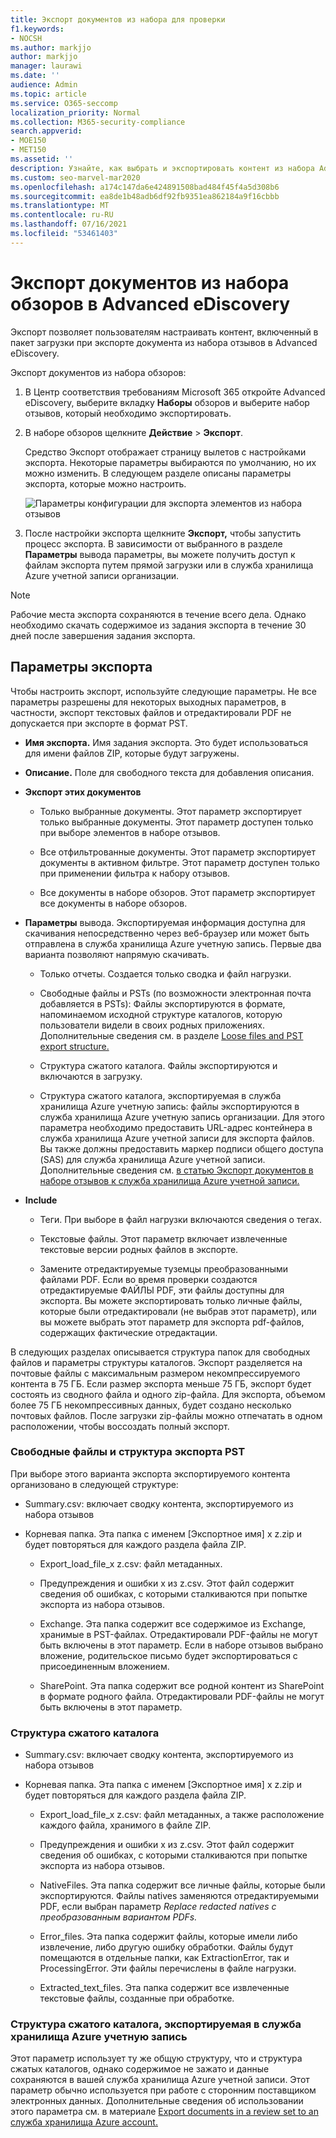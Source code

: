 ```yaml
---
title: Экспорт документов из набора для проверки
f1.keywords:
- NOCSH
ms.author: markjjo
author: markjjo
manager: laurawi
ms.date: ''
audience: Admin
ms.topic: article
ms.service: O365-seccomp
localization_priority: Normal
ms.collection: M365-security-compliance
search.appverid:
- MOE150
- MET150
ms.assetid: ''
description: Узнайте, как выбрать и экспортировать контент из набора Advanced eDiscovery для презентаций или внешних обзоров.
ms.custom: seo-marvel-mar2020
ms.openlocfilehash: a174c147da6e424891508bad484f45f4a5d308b6
ms.sourcegitcommit: ea8de1b48adb6df92fb9351ea862184a9f16cbbb
ms.translationtype: MT
ms.contentlocale: ru-RU
ms.lasthandoff: 07/16/2021
ms.locfileid: "53461403"
---
```

# <a name="export-documents-from-a-review-set-in-advanced-ediscovery"></a>Экспорт документов из набора обзоров в Advanced eDiscovery

Экспорт позволяет пользователям настраивать контент, включенный в пакет загрузки при экспорте документа из набора отзывов в Advanced eDiscovery.

Экспорт документов из набора обзоров:

1. В Центр соответствия требованиям Microsoft 365 откройте Advanced eDiscovery, выберите вкладку **Наборы** обзоров и выберите набор отзывов, который необходимо экспортировать.

2. В наборе обзоров щелкните **Действие**  >  **Экспорт**.

   Средство Экспорт отображает страницу вылетов с настройками экспорта. Некоторые параметры выбираются по умолчанию, но их можно изменить. В следующем разделе описаны параметры экспорта, которые можно настроить.

   ![Параметры конфигурации для экспорта элементов из набора отзывов](../media/bcfc72c7-4a01-4697-9e16-2965b7f04fdb.png)

3. После настройки экспорта щелкните **Экспорт,** чтобы запустить процесс экспорта. В зависимости от выбранного в разделе **Параметры** вывода параметры, вы можете получить доступ к файлам экспорта путем прямой загрузки или в служба хранилища Azure учетной записи организации.

> [!NOTE]
> Рабочие места экспорта сохраняются в течение всего дела. Однако необходимо скачать содержимое из задания экспорта в течение 30 дней после завершения задания экспорта.

## <a name="export-options"></a>Параметры экспорта

Чтобы настроить экспорт, используйте следующие параметры. Не все параметры разрешены для некоторых выходных параметров, в частности, экспорт текстовых файлов и отредактировали PDF не допускается при экспорте в формат PST.

- **Имя экспорта.** Имя задания экспорта. Это будет использоваться для имени файлов ZIP, которые будут загружены.

- **Описание.** Поле для свободного текста для добавления описания.

- **Экспорт этих документов**

  - Только выбранные документы. Этот параметр экспортирует только выбранные документы. Этот параметр доступен только при выборе элементов в наборе отзывов.
  
  - Все отфильтрованные документы. Этот параметр экспортирует документы в активном фильтре. Этот параметр доступен только при применении фильтра к набору отзывов.
  
  - Все документы в наборе обзоров. Этот параметр экспортирует все документы в наборе обзоров.

- **Параметры** вывода. Экспортируемая информация доступна для скачивания непосредственно через веб-браузер или может быть отправлена в служба хранилища Azure учетную запись. Первые два варианта позволяют напрямую скачивать.
  
  - Только отчеты. Создается только сводка и файл нагрузки.
  
  - Свободные файлы и PSTs (по возможности электронная почта добавляется в PSTs): Файлы экспортируются в формате, напоминаемом исходной структуре каталогов, которую пользователи видели в своих родных приложениях.  Дополнительные сведения см. в разделе [Loose files and PST export structure.](#loose-files-and-pst-export-structure)
  
  - Структура сжатого каталога. Файлы экспортируются и включаются в загрузку.
  
  - Структура сжатого каталога, экспортируемая в служба хранилища Azure учетную запись: файлы экспортируются в служба хранилища Azure учетную запись организации. Для этого параметра необходимо предоставить URL-адрес контейнера в служба хранилища Azure учетной записи для экспорта файлов. Вы также должны предоставить маркер подписи общего доступа (SAS) для служба хранилища Azure учетной записи. Дополнительные сведения см. [в статью Экспорт документов в наборе отзывов к служба хранилища Azure учетной записи.](download-export-jobs.md)

- **Include**
  
  - Теги. При выборе в файл нагрузки включаются сведения о тегах.
  
  - Текстовые файлы. Этот параметр включает извлеченные текстовые версии родных файлов в экспорте.
  
  - Замените отредактируемые туземцы преобразованными файлами PDF. Если во время проверки создаются отредактируемые ФАЙЛЫ PDF, эти файлы доступны для экспорта. Вы можете экспортировать только личные файлы, которые были отредактировали (не выбрав этот параметр), или вы можете выбрать этот параметр для экспорта pdf-файлов, содержащих фактические отредактации.

В следующих разделах описывается структура папок для свободных файлов и параметры структуры каталогов. Экспорт разделяется на почтовые файлы с максимальным размером некомпрессируемого контента в 75 ГБ. Если размер экспорта меньше 75 ГБ, экспорт будет состоять из сводного файла и одного zip-файла. Для экспорта, объемом более 75 ГБ некомпрессивных данных, будет создано несколько почтовых файлов. После загрузки zip-файлы можно отпечатать в одном расположении, чтобы воссоздать полный экспорт.

### <a name="loose-files-and-pst-export-structure"></a>Свободные файлы и структура экспорта PST

При выборе этого варианта экспорта экспортируемого контента организовано в следующей структуре:

- Summary.csv: включает сводку контента, экспортируемого из набора отзывов

- Корневая папка. Эта папка с именем [Экспортное имя] x z.zip и будет повторяться для каждого раздела файла ZIP.
  
  - Export_load_file_x z.csv: файл метаданных.
  
  - Предупреждения и ошибки x из z.csv. Этот файл содержит сведения об ошибках, с которыми сталкиваются при попытке экспорта из набора отзывов.
  
  - Exchange. Эта папка содержит все содержимое из Exchange, хранимые в PST-файлах. Отредактировали PDF-файлы не могут быть включены в этот параметр. Если в наборе отзывов выбрано вложение, родительское письмо будет экспортироваться с присоединенным вложением.
  
  - SharePoint. Эта папка содержит все родной контент из SharePoint в формате родного файла. Отредактировали PDF-файлы не могут быть включены в этот параметр.

### <a name="condensed-directory-structure"></a>Структура сжатого каталога

- Summary.csv: включает сводку контента, экспортируемого из набора отзывов

- Корневая папка. Эта папка с именем [Экспортное имя] x z.zip и будет повторяться для каждого раздела файла ZIP.
  
  - Export_load_file_x z.csv: файл метаданных, а также расположение каждого файла, хранимого в файле ZIP.
  
  - Предупреждения и ошибки x из z.csv. Этот файл содержит сведения об ошибках, с которыми сталкиваются при попытке экспорта из набора отзывов.

  - NativeFiles. Эта папка содержит все личные файлы, которые были экспортируются. Файлы natives заменяются отредактируемыми PDF, если выбран параметр *Replace redacted natives с преобразованным вариантом PDFs.*
  
  - Error_files. Эта папка содержит файлы, которые имели либо извлечение, либо другую ошибку обработки. Файлы будут помещаются в отдельные папки, как ExtractionError, так и ProcessingError. Эти файлы перечислены в файле нагрузки.

  - Extracted_text_files. Эта папка содержит все извлеченные текстовые файлы, созданные при обработке.

### <a name="condensed-directory-structure-exported-to-your-azure-storage-account"></a>Структура сжатого каталога, экспортируемая в служба хранилища Azure учетную запись

Этот параметр использует ту же общую структуру, что и структура сжатых каталогов, однако содержимое не зажато и данные сохраняются в вашей служба хранилища Azure учетной записи. Этот параметр обычно используется при работе с сторонним поставщиком электронных данных. Дополнительные сведения об использовании этого параметра см. в материале [Export documents in a review set to an служба хранилища Azure account.](download-export-jobs.md)
